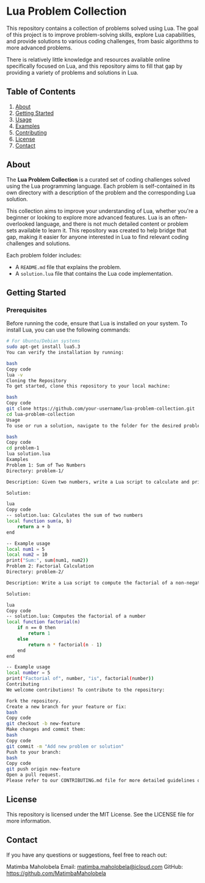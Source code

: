 # Lua Problem Collection

This repository contains a collection of problems solved using Lua. The goal of this project is to improve problem-solving skills, explore Lua capabilities, and provide solutions to various coding challenges, from basic algorithms to more advanced problems. 

There is relatively little knowledge and resources available online specifically focused on Lua, and this repository aims to fill that gap by providing a variety of problems and solutions in Lua.

## Table of Contents

1. [About](#about)
3. [Getting Started](#getting-started)
4. [Usage](#usage)
5. [Examples](#examples)
6. [Contributing](#contributing)
7. [License](#license)
8. [Contact](#contact)

## About

The **Lua Problem Collection** is a curated set of coding challenges solved using the Lua programming language. Each problem is self-contained in its own directory with a description of the problem and the corresponding Lua solution. 

This collection aims to improve your understanding of Lua, whether you're a beginner or looking to explore more advanced features. Lua is an often-overlooked language, and there is not much detailed content or problem sets available to learn it. This repository was created to help bridge that gap, making it easier for anyone interested in Lua to find relevant coding challenges and solutions.


Each problem folder includes:
- A `README.md` file that explains the problem.
- A `solution.lua` file that contains the Lua code implementation.

## Getting Started

### Prerequisites

Before running the code, ensure that Lua is installed on your system. To install Lua, you can use the following commands:

```bash
# For Ubuntu/Debian systems
sudo apt-get install lua5.3
You can verify the installation by running:

bash
Copy code
lua -v
Cloning the Repository
To get started, clone this repository to your local machine:

bash
Copy code
git clone https://github.com/your-username/lua-problem-collection.git
cd lua-problem-collection
Usage
To use or run a solution, navigate to the folder for the desired problem and run the Lua solution file using the Lua interpreter:

bash
Copy code
cd problem-1
lua solution.lua
Examples
Problem 1: Sum of Two Numbers
Directory: problem-1/

Description: Given two numbers, write a Lua script to calculate and print their sum.

Solution:

lua
Copy code
-- solution.lua: Calculates the sum of two numbers
local function sum(a, b)
    return a + b
end

-- Example usage
local num1 = 5
local num2 = 10
print("Sum:", sum(num1, num2))
Problem 2: Factorial Calculation
Directory: problem-2/

Description: Write a Lua script to compute the factorial of a non-negative integer.

Solution:

lua
Copy code
-- solution.lua: Computes the factorial of a number
local function factorial(n)
    if n == 0 then
        return 1
    else
        return n * factorial(n - 1)
    end
end

-- Example usage
local number = 5
print("Factorial of", number, "is", factorial(number))
Contributing
We welcome contributions! To contribute to the repository:

Fork the repository.
Create a new branch for your feature or fix:
bash
Copy code
git checkout -b new-feature
Make changes and commit them:
bash
Copy code
git commit -m "Add new problem or solution"
Push to your branch:
bash
Copy code
git push origin new-feature
Open a pull request.
Please refer to our CONTRIBUTING.md file for more detailed guidelines on contributing.
```

## License
This repository is licensed under the MIT License. See the LICENSE file for more information.

## Contact
If you have any questions or suggestions, feel free to reach out:

Matimba Maholobela
Email: matimba.maholobela@icloud.com
GitHub: https://github.com/MatimbaMaholobela


